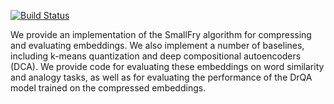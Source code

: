 [![Build Status](https://travis-ci.com/HazyResearch/smallfry.png?branch=master)](https://travis-ci.com/HazyResearch/smallfry)

We provide an implementation of the SmallFry algorithm for compressing
and evaluating embeddings.  We also implement a number of baselines,
including k-means quantization and deep compositional autoencoders (DCA).
We provide code for evaluating these embeddings on word similarity and
analogy tasks, as well as for evaluating the performance of the DrQA
model trained on the compressed embeddings.

